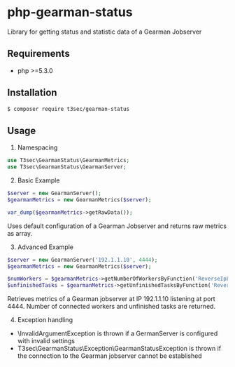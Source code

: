 # php-gearman-status
Library for getting status and statistic data of a Gearman Jobserver 

## Requirements

* php >=5.3.0


## Installation

```bash
$ composer require t3sec/gearman-status
```

## Usage

1. Namespacing

```php
use T3sec\GearmanStatus\GearmanMetrics;
use T3sec\GearmanStatus\GearmanServer;
```


2. Basic Example

```php
$server = new GearmanServer();
$gearmanMetrics = new GearmanMetrics($server);

var_dump($gearmanMetrics->getRawData());
```

Uses default configuration of a Gearman Jobserver and returns raw metrics as array.


3. Advanced Example
 
```php
$server = new GearmanServer('192.1.1.10', 4444);
$gearmanMetrics = new GearmanMetrics($server);

$numWorkers = $gearmanMetrics->getNumberOfWorkersByFunction('ReverseIpLookup');
$unfinishedTasks = $gearmanMetrics->getUnfinishedTasksByFunction('ReverseIpLookup');
```

Retrieves metrics of a Gearman jobserver at IP 192.1.1.10 listening at port 4444.
Number of connected workers and unfinished tasks are returned.

4. Exception handling

* \InvalidArgumentException is thrown if a GermanServer is configured with invalid settings
* T3sec\GearmanStatus\Exception\GearmanStatusException is thrown if the connection to the Gearman jobserver cannot be established

